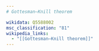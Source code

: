 ```yaml
---
# Gottesman–Knill theorem

wikidata: Q5588002
msc_classification: "81"
wikipedia_links:
  - "[[Gottesman–Knill theorem]]"
---
```

